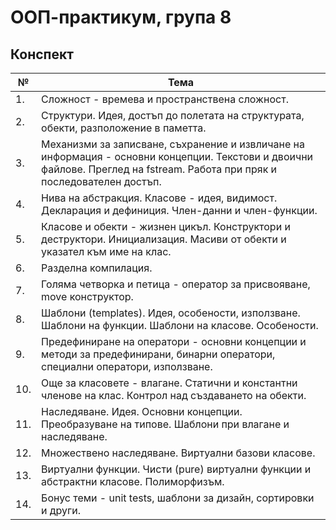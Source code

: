 # ООП-практикум, група 8

## Конспект
| № | Тема |
| --- | --- |
| 1. | Сложност - времева и пространствена сложност. |
| 2. | Структури. Идея, достъп до полетата на структурата, обекти, разположение в паметта. |
| 3. | Механизми за записване, съхранение и извличане на информация - основни концепции. Текстови и двоични файлове. Преглед на fstream. Работа при пряк и последователен достъп. |
| 4. | Нива на абстракция. Класове - идея, видимост. Декларация и дефиниция. Член-данни и член-функции. |
| 5. | Класове и обекти - жизнен цикъл. Конструктори и деструктори. Инициализация. Масиви от обекти и указател към име на клас. |
| 6. | Разделна компилация. |
| 7. | Голяма четворка и петица - оператор за присвояване, move конструктор. |
| 8. | Шаблони (templates). Идея, особености, използване. Шаблони на функции. Шаблони на класове. Особености. |
| 9. | Предефиниране на оператори - основни концепции и методи за предефинирани, бинарни оператори, специални оператори, използване. |
| 10. | Още за класовете - влагане. Статични и константни членове на клас. Контрол над създаването на обекти. |
| 11. | Наследяване. Идея. Основни концепции. Преобразуване на типове. Шаблони при влагане и наследяване. |
| 12. | Множествено наследяване. Виртуални базови класове. |
| 13. | Виртуални функции. Чисти (pure) виртуални функции и абстрактни класове. Полиморфизъм. |
| 14. | Бонус теми - unit tests, шаблони за дизайн, сортировки и други. |
